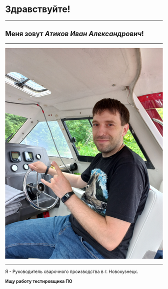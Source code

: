 # Здравствуйте!
___
## Меня зовут _Атиков Иван Александрович_!
___________
![](https://github.com/IvanAtikov/My-site/blob/main/20220614_111327.jpg)
___________
Я - Руководитель сварочного производства в г. Новокузнецк.

__Ищу работу тестировщика ПО__
